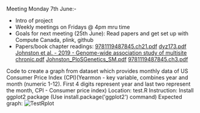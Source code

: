 Meeting Monday 7th June:-
- Intro of project
- Weekly meetings on Fridays @ 4pm mru time
- Goals for next meeting (25th June): Read papers and get set up with Compute Canada, plink, github
- Papers/book chapter readings: 
[9781119487845.ch21.pdf](https://github.com/Loveni09/micm-summer-2021/files/6614401/9781119487845.ch21.pdf)
[dyz173.pdf](https://github.com/Loveni09/micm-summer-2021/files/6614403/dyz173.pdf)
[Johnston et al. - 2019 - Genome-wide association study of multisite chronic.pdf](https://github.com/Loveni09/micm-summer-2021/files/6614404/Johnston.et.al.-.2019.-.Genome-wide.association.study.of.multisite.chronic.pdf)
[Johnston_PloSGenetics_SM.pdf](https://github.com/Loveni09/micm-summer-2021/files/6614408/Johnston_PloSGenetics_SM.pdf)
[9781119487845.ch3.pdf](https://github.com/Loveni09/micm-summer-2021/files/6693342/9781119487845.ch3.pdf)


Code to create a graph from dataset which provides monthly data of US Consumer Price Index (CPI)(Yearmon - key variable, combines year and month (numeric 1-12). First 4 digits represent year and last two represent the month, CPI - Consumer price index)
Location: test.R
Instruction: Install ggplot2 package (Use install.package('ggplot2') command)
Expected graph: ![TestRplot](https://user-images.githubusercontent.com/84378192/122909643-7354e300-d366-11eb-9653-4f14bd81bc1c.png)



